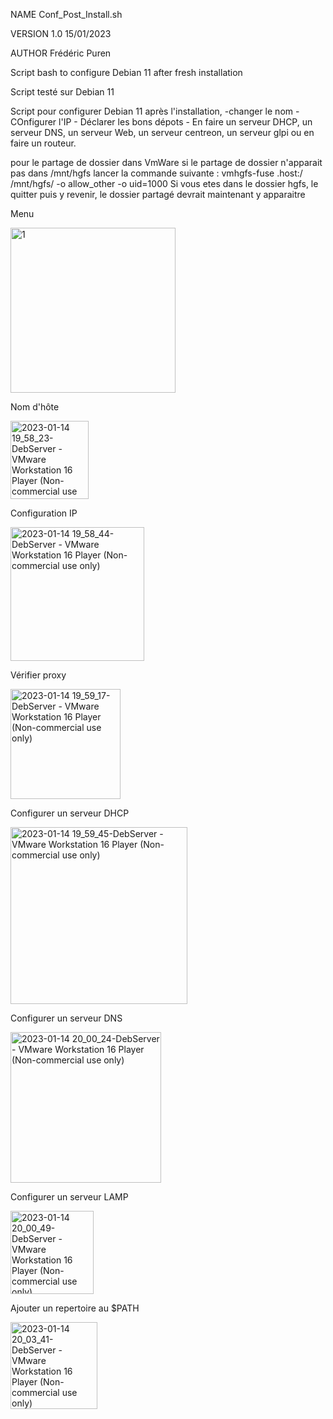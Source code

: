 NAME		Conf_Post_Install.sh

VERSION		1.0  15/01/2023

AUTHOR		Frédéric Puren


Script bash to configure Debian 11 after fresh installation

Script testé sur Debian 11

Script pour configurer Debian 11 après l'installation,
	-changer le nom
	- COnfigurer l'IP
	- Déclarer les bons dépots
	- En faire un serveur DHCP, un serveur DNS, un serveur Web, un serveur centreon, un serveur glpi ou en faire un routeur.


pour le partage de dossier dans VmWare
si le partage de dossier n'apparait pas dans /mnt/hgfs
lancer la commande suivante : vmhgfs-fuse .host:/ /mnt/hgfs/ -o allow_other -o uid=1000
Si vous etes dans le dossier hgfs, le quitter puis y revenir, le dossier partagé devrait maintenant y apparaitre



Menu

<img width="264" alt="1" src="https://user-images.githubusercontent.com/105367565/212493127-68d01b87-8386-49f7-b59f-bb529b92d84b.png">


Nom d'hôte

<img width="125" alt="2023-01-14 19_58_23-DebServer - VMware Workstation 16 Player (Non-commercial use only)" src="https://user-images.githubusercontent.com/105367565/212493162-79cc8398-12f1-4768-809d-5885a1d3403c.png">


Configuration IP

<img width="214" alt="2023-01-14 19_58_44-DebServer - VMware Workstation 16 Player (Non-commercial use only)" src="https://user-images.githubusercontent.com/105367565/212493173-e49069d6-fcb9-48c9-a9b7-3655c491bc15.png">


Vérifier proxy

<img width="176" alt="2023-01-14 19_59_17-DebServer - VMware Workstation 16 Player (Non-commercial use only)" src="https://user-images.githubusercontent.com/105367565/212493185-278feeb0-d620-4958-9007-88d85fae96cc.png">


Configurer un serveur DHCP

<img width="283" alt="2023-01-14 19_59_45-DebServer - VMware Workstation 16 Player (Non-commercial use only)" src="https://user-images.githubusercontent.com/105367565/212493196-1939ec6f-2752-44c2-a0fa-af8291137695.png">


Configurer un serveur DNS

<img width="241" alt="2023-01-14 20_00_24-DebServer - VMware Workstation 16 Player (Non-commercial use only)" src="https://user-images.githubusercontent.com/105367565/212493199-259afaeb-4051-48c3-92f0-344d9fffd93a.png">


Configurer un serveur LAMP

<img width="133" alt="2023-01-14 20_00_49-DebServer - VMware Workstation 16 Player (Non-commercial use only)" src="https://user-images.githubusercontent.com/105367565/212493209-9fffb8f7-0efb-439e-9dc6-59a92ee31e7a.png">


Ajouter un repertoire au $PATH

<img width="139" alt="2023-01-14 20_03_41-DebServer - VMware Workstation 16 Player (Non-commercial use only)" src="https://user-images.githubusercontent.com/105367565/212493214-0e638218-451b-4bef-b401-38947ec14ac8.png">

